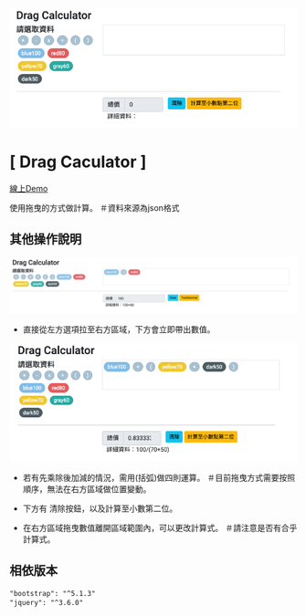![GITHUB](https://github.com/jssanji03/Drag_Caculator/blob/main/demo1.png?raw=true "")

# [ Drag Caculator ]

[線上Demo]( https://jssanji03.github.io/Drag_Caculator/)

使用拖曳的方式做計算。
＃資料來源為json格式

## 其他操作說明
![GITHUB](https://github.com/jssanji03/Drag_Caculator/blob/main/demo2.png?raw=true "")
- 直接從左方選項拉至右方區域，下方會立即帶出數值。
  
![GITHUB](https://github.com/jssanji03/Drag_Caculator/blob/main/demo3.png?raw=true "")
- 若有先乘除後加減的情況，需用(括弧)做四則運算。
＃目前拖曳方式需要按照順序，無法在右方區域做位置變動。

- 下方有 清除按鈕，以及計算至小數第二位。
- 在右方區域拖曳數值離開區域範圍內，可以更改計算式。
＃請注意是否有合乎計算式。


## 相依版本
```
"bootstrap": "^5.1.3"
"jquery": "^3.6.0"
```


